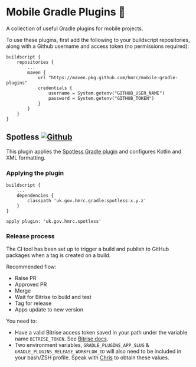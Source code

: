 # Mobile Gradle Plugins 🐘

A collection of useful Gradle plugins for mobile projects.

To use these plugins, first add the following to your buildscript repositories, along with a Github username and access token (no permissions required):

```
buildscript {
    repositories {
        ...
        maven {
            url "https://maven.pkg.github.com/hmrc/mobile-gradle-plugins"
            credentials {
                username = System.getenv("GITHUB_USER_NAME")
                password = System.getenv("GITHUB_TOKEN")
            }
        }
    }
}
```

## Spotless  [![Github](https://img.shields.io/github/release/hmrc/mobile-gradle-plugins.svg)](https://gitHub.com/hmrc/mobile-gradle-plugins/releases/)

This plugin applies the [Spotless Gradle plugin](https://github.com/diffplug/spotless/tree/master/plugin-gradle) and configures Kotlin and XML formatting.

### Applying the plugin

```
buildscript {
    ...
    dependencies {
        classpath 'uk.gov.hmrc.gradle:spotless:x.y.z'
    }
}

apply plugin: 'uk.gov.hmrc.spotless'
```

### Release process

The CI tool has been set up to trigger a build and publish to GitHub packages when a tag is created on a build.

Recommended flow:
- Raise PR
- Approved PR
- Merge
- Wait for Bitrise to build and test
- Tag for release
- Apps update to new version

You need to:
* Have a valid Bitrise access token saved in your path under the variable name `BITRISE_TOKEN`. See [Bitrise docs](https://devcenter.bitrise.io/api/authentication).
* Two environment variables, `GRADLE_PLUGINS_APP_SLUG` & `GRADLE_PLUGINS_RELEASE_WORKFLOW_ID` will also need to be included in your bash/ZSH profile. Speak with [Chris](https://github.com/chrisob55) to obtain these values.
